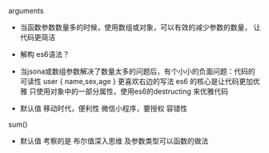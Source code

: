 arguments
- 当函数参数数量多的时候，使用数组或对象，可以有效的减少参数的数量， 让代码更简洁
- 解构 es6语法？

- 当jsona或数组参数解决了数量太多的问题后，有个小小的负面问题：代码的可读性
user { name,sex,age }  更喜欢右边的写法
es6 的核心是让代码更加优雅
 只使用对象中的一部分属性，使用es6的destructing 来优雅代码
 - 默认值
  移动时代，便利性
  微信小程序，要授权 
  容错性

  sum()
  - 默认值 考察的是 布尔值深入思维  及参数类型可以函数的做法
  
